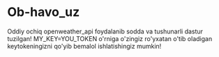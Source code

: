 # Ob-havo_uz
Oddiy ochiq openweather_api foydalanib sodda va tushunarli dastur tuzilgan!
MY_KEY=YOU_TOKEN o'rniga o'zingiz ro'yxatan o'tib oladigan keytokeningizni qo'yib bemalol ishlatishingiz mumkin!
